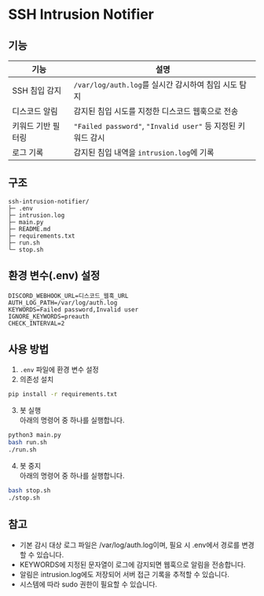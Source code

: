 # SSH Intrusion Notifier

## 기능
| 기능 | 설명 |
|------|------|
| SSH 침입 감지 | `/var/log/auth.log`를 실시간 감시하여 침입 시도 탐지 |
| 디스코드 알림 | 감지된 침입 시도를 지정한 디스코드 웹훅으로 전송 |
| 키워드 기반 필터링 | `"Failed password"`, `"Invalid user"` 등 지정된 키워드 감시 |
| 로그 기록 | 감지된 침입 내역을 `intrusion.log`에 기록 |

## 구조
```
ssh-intrusion-notifier/
├─ .env
├─ intrusion.log
├─ main.py
├─ README.md
├─ requirements.txt
├─ run.sh
└─ stop.sh
```

## 환경 변수(.env) 설정
```env
DISCORD_WEBHOOK_URL=디스코드_웹훅_URL
AUTH_LOG_PATH=/var/log/auth.log
KEYWORDS=Failed password,Invalid user
IGNORE_KEYWORDS=preauth
CHECK_INTERVAL=2
```

## 사용 방법
1. `.env` 파일에 환경 변수 설정
2. 의존성 설치  
  ```bash
  pip install -r requirements.txt
  ```
3. 봇 실행  
  아래의 명령어 중 하나를 실행합니다.
  ```bash
  python3 main.py
  bash run.sh
  ./run.sh
  ```
4. 봇 중지  
  아래의 명령어 중 하나를 실행합니다.
  ```bash
  bash stop.sh
  ./stop.sh
  ```

## 참고
- 기본 감시 대상 로그 파일은 /var/log/auth.log이며, 필요 시 .env에서 경로를 변경할 수 있습니다.
- KEYWORDS에 지정된 문자열이 로그에 감지되면 웹훅으로 알림을 전송합니다.
- 알림은 intrusion.log에도 저장되어 서버 접근 기록을 추적할 수 있습니다.
- 시스템에 따라 sudo 권한이 필요할 수 있습니다.
